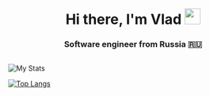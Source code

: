 <h1 align="center">Hi there, I'm Vlad 
<img src="https://github.com/blackcater/blackcater/raw/main/images/Hi.gif" height="32"/></h1>
<h3 align="center">Software engineer from Russia 🇷🇺</h3>
<img src="https://komarev.com/ghpvc/?username=ReshetovItsMe&style=flat-square&color=blue" alt=""/>

<!--
**ReshetovItsMe/ReshetovItsMe** is a ✨ _special_ ✨ repository because its `README.md` (this file) appears on your GitHub profile.

Here are some ideas to get you started:

- 🔭 I’m currently working on ...
- 🌱 I’m currently learning ...
- 👯 I’m looking to collaborate on ...
- 🤔 I’m looking for help with ...
- 💬 Ask me about ...
- 📫 How to reach me: ...
- 😄 Pronouns: ...
- ⚡ Fun fact: ...
-->
![My Stats](http://github-profile-summary-cards.vercel.app/api/cards/profile-details?username=ReshetovItsMe&theme=github)

[![Top Langs](https://github-readme-stats.vercel.app/api/top-langs/?username=ReshetovItsMe&layout=compact)](https://github.com/anuraghazra/github-readme-stats)
